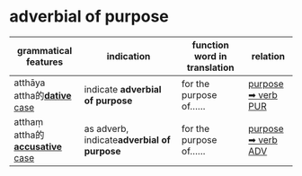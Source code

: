 # adverbial of purpose

|grammatical features|indication|function word in translation|relation|
|-|-|-|-|
|atthāya<br>attha的[**dative** case](https://assets-hk.wikipali.org/pali-handbook/zh-Hans/declension/dat.html)|indicate **adverbial of purpose**|for the purpose of……|[purpose ➡ verb<br>PUR]()|
|atthaṃ<br>attha的[**accusative** case](https://assets-hk.wikipali.org/pali-handbook/zh-Hans/declension/acc.html)|as adverb, indicate**adverbial of purpose**|for the purpose of……|[purpose ➡ verb<br>ADV]()|
